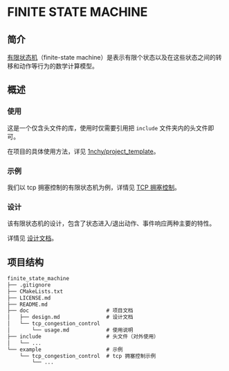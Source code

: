 # FINITE STATE MACHINE

## 简介

[有限状态机](https://zh.wikipedia.org/wiki/%E6%9C%89%E9%99%90%E7%8A%B6%E6%80%81%E6%9C%BA)（finite-state machine）是表示有限个状态以及在这些状态之间的转移和动作等行为的数学计算模型。

## 概述

### 使用

这是一个仅含头文件的库，使用时仅需要引用把 `include` 文件夹内的头文件即可。

在项目的具体使用方法，详见 [1nchy/project_template](https://github.com/1nchy/project_template)。

### 示例

我们以 tcp 拥塞控制的有限状态机为例，详情见 [TCP 拥塞控制](./doc/tcp_congestion_control/usage.md)。

### 设计

该有限状态机的设计，包含了状态进入/退出动作、事件响应两种主要的特性。

详情见 [设计文档](./doc/design.md)。

## 项目结构

~~~txt
finite_state_machine
├── .gitignore
├── CMakeLists.txt
├── LICENSE.md
├── README.md
├── doc                         # 项目文档
│   ├── design.md               # 设计文档
│   └── tcp_congestion_control
│       └── usage.md            # 使用说明
├── include                     # 头文件（对外使用）
│   └── ...
└── example                     # 示例
    └── tcp_congestion_control  # tcp 拥塞控制示例
        └── ...
~~~